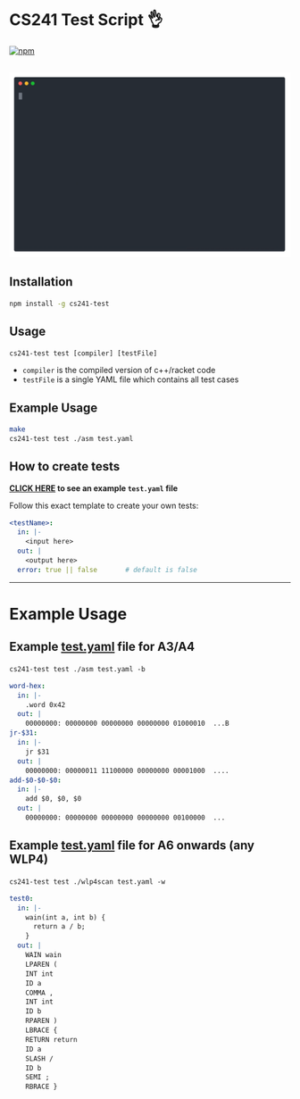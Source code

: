 # CS241 Test Script :ok_hand:


[![npm](https://img.shields.io/npm/v/cs241-test.svg)](https://www.npmjs.com/package/cs241-test)

<p align="center">
	<br>
	<img src="https://github.com/dillionverma/cs241-test/blob/master/screenshot.gif" width="700">
	<br>
</p>

## Installation

```bash
npm install -g cs241-test
```

## Usage

`cs241-test test [compiler] [testFile]`

* `compiler` is the compiled version of c++/racket code
* `testFile` is a single YAML file which contains all test cases
 
## Example Usage

```bash
make
cs241-test test ./asm test.yaml
```
    
    
## How to create tests

**[CLICK HERE](https://github.com/dillionverma/cs241-test/blob/master/test.yaml) to see an example `test.yaml` file**

Follow this exact template to create your own tests:

```yaml
<testName>:
  in: |-
    <input here>
  out: |
    <output here>
  error: true || false       # default is false
```

---

# Example Usage

## Example [test.yaml](https://github.com/dillionverma/cs241-test/blob/master/test.yaml) file for A3/A4

`cs241-test test ./asm test.yaml -b`

```yaml
word-hex:
  in: |-
    .word 0x42
  out: |
    00000000: 00000000 00000000 00000000 01000010  ...B
jr-$31:
  in: |-
    jr $31
  out: |
    00000000: 00000011 11100000 00000000 00001000  ....
add-$0-$0-$0:
  in: |-
    add $0, $0, $0
  out: |
    00000000: 00000000 00000000 00000000 00100000  ... 
```

## Example [test.yaml](https://github.com/dillionverma/cs241-test/blob/master/test2.yaml) file for A6 onwards (any WLP4)

`cs241-test test ./wlp4scan test.yaml -w`

```yaml
test0:
  in: |-
    wain(int a, int b) {
      return a / b;
    }
  out: |
    WAIN wain
    LPAREN (
    INT int
    ID a
    COMMA ,
    INT int
    ID b
    RPAREN )
    LBRACE {
    RETURN return
    ID a
    SLASH /
    ID b
    SEMI ;
    RBRACE }
```

